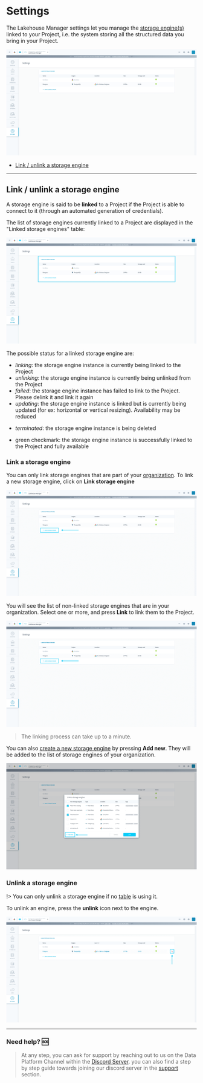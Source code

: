 # Settings

The Lakehouse Manager settings let you manage the [storage engine(s)](/en/product/dataplant/storage-engine/index) linked to your Project, i.e. the system storing all the structured data you bring in your Project. 

![LHM-settings](picts/settings-1.png)

- [Link / unlink a storage engine](#link-unlink-a-storage-engine)
---
## Link / unlink a storage engine

A storage engine is said to be **linked** to a Project if the Project is able to connect to it (through an automated generation of credentials). 

The list of storage engines currently linked to a Project are displayed in the "Linked storage engines" table:

![LHM-settings](picts/settings-2.png)

The possible status for a linked storage engine are:
- *linking*: the storage engine instance is currently being linked to the Project
- *unlinking*: the storage engine instance is currently being unlinked from the Project
- *failed*: the storage engine instance has failed to link to the Project. Please delink it and link it again
- *updating*: the storage engine instance is linked but is currently being updated (for ex: horizontal or vertical resizing). Availability may be reduced
* *terminated*: the storage engine instance is being deleted
- green checkmark: the storage engine instance is successfully linked to the Project and fully available

### Link a storage engine

You can only link storage engines that are part of your [organization](/en/product/organisations/index). To link a new storage engine, click on **Link storage engine**

![settings](picts/settings-3.png)

You will see the list of non-linked storage engines that are in your organization. Select one or more, and press **Link** to link them to the Project.

![LHM-settings](picts/settings-3.png)

> The linking process can take up to a minute.

You can also [create a new storage engine](/en/product/dataplant/storage-engine/index?id=create-a-storage-engine) by pressing **Add new**. They will be added to the list of storage engines of your organization.

![LHM-settings](picts/settings-5.png)


### Unlink a storage engine

!> You can only unlink a storage engine if no [table](en/product/lakehouse-manager/tables/index) is using it.

To unlink an engine, press the **unlink** icon next to the engine.

![LHM-settings](picts/settings-6.png)

---
###  Need help? 🆘

> At any step, you can ask for support by reaching out to us on the Data Platform Channel within the [Discord Server](https://discord.com/channels/850031577277792286/1163465539981672559). you can also find a step by step guide towards joining our discord server in the [support](/en/support/index.md) section.